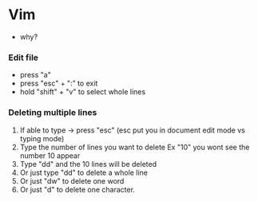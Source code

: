 # Vim
- why? 

### Edit file
- press "a"
- press "esc" + ":" to exit
- hold "shift" + "v" to select whole lines

### Deleting multiple lines

1. If able to type -> press "esc" (esc put you in document edit mode vs typing mode)
2. Type the number of lines you want to delete Ex "10" you wont see the number 10 appear
3. Type "dd" and the 10 lines will be deleted
4. Or just type "dd" to delete a whole line
5. Or just "dw" to delete one word
6. Or just "d" to delete one character.